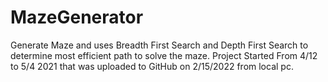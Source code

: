 # MazeGenerator
Generate Maze and uses Breadth First Search and Depth First Search to determine most efficient path to solve the maze. Project Started From 4/12 to 5/4  2021 that was uploaded to GitHub on 2/15/2022 from local pc.
